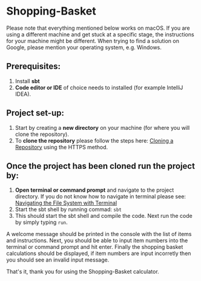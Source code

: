 # Shopping-Basket
Please note that everything mentioned below works on macOS. If you are using a different machine and get stuck at a specific stage, the instructions for your machine might be different. When trying to find a solution on Google, please mention your operating system, e.g. Windows.

## Prerequisites: 
1) Install **sbt**
2) **Code editor or IDE** of choice needs to installed (for example IntelliJ IDEA). 

## Project set-up:
1) Start by creating a **new directory** on your machine (for where you will clone the repository).
2) To **clone the repository** please follow the steps here: [Cloning a Repository](https://docs.github.com/en/repositories/creating-and-managing-repositories/cloning-a-repository) using the HTTPS method.

## Once the project has been cloned run the project by:
1) **Open terminal or command prompt** and navigate to the project directory. If you do not know how to navigate in terminal please see: [Navigating the File System with Terminal](https://gomakethings.com/navigating-the-file-system-with-terminal/#:~:text=Type%20the%20cd%20command%2C%20followed,you%20want%20to%20navigate%20to.&text=Paths%20are%20relative%20to%20the,the%20currently%20logged%20in%20user)
2) Start the sbt shell by running commad: `sbt`
3) This should start the sbt shell and compile the code. Next run the code by simply typing `run`.

A welcome message should be printed in the console with the list of items and instructions. 
Next, you should be able to input item numbers into the terminal or command prompt and hit enter.
Finally the shopping basket calculations should be displayed, if item numbers are input incorretly then you should see an invalid input message. 

That's it, thank you for using the Shopping-Basket calculator.
